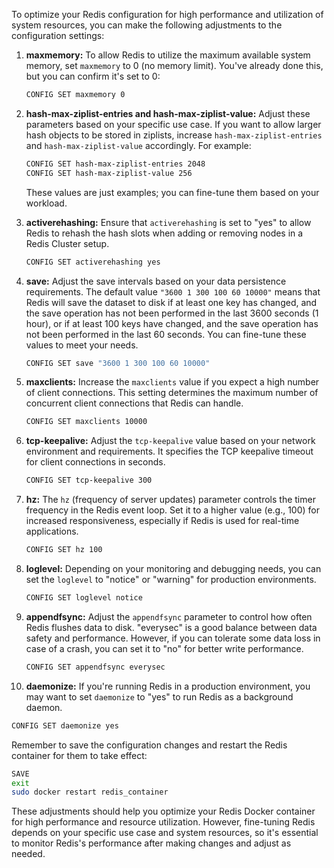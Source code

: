 To optimize your Redis configuration for high performance and utilization of system resources, you can make the following adjustments to the configuration settings:

1. **maxmemory:** To allow Redis to utilize the maximum available system memory, set `maxmemory` to 0 (no memory limit). You've already done this, but you can confirm it's set to 0:

   ```bash
   CONFIG SET maxmemory 0
   ```

2. **hash-max-ziplist-entries and hash-max-ziplist-value:** Adjust these parameters based on your specific use case. If you want to allow larger hash objects to be stored in ziplists, increase `hash-max-ziplist-entries` and `hash-max-ziplist-value` accordingly. For example:

   ```bash
   CONFIG SET hash-max-ziplist-entries 2048
   CONFIG SET hash-max-ziplist-value 256
   ```

   These values are just examples; you can fine-tune them based on your workload.

3. **activerehashing:** Ensure that `activerehashing` is set to "yes" to allow Redis to rehash the hash slots when adding or removing nodes in a Redis Cluster setup.

   ```bash
   CONFIG SET activerehashing yes
   ```

4. **save:** Adjust the save intervals based on your data persistence requirements. The default value `"3600 1 300 100 60 10000"` means that Redis will save the dataset to disk if at least one key has changed, and the save operation has not been performed in the last 3600 seconds (1 hour), or if at least 100 keys have changed, and the save operation has not been performed in the last 60 seconds. You can fine-tune these values to meet your needs.

   ```bash
   CONFIG SET save "3600 1 300 100 60 10000"
   ```

5. **maxclients:** Increase the `maxclients` value if you expect a high number of client connections. This setting determines the maximum number of concurrent client connections that Redis can handle.

   ```bash
   CONFIG SET maxclients 10000
   ```

6. **tcp-keepalive:** Adjust the `tcp-keepalive` value based on your network environment and requirements. It specifies the TCP keepalive timeout for client connections in seconds.

   ```bash
   CONFIG SET tcp-keepalive 300
   ```

7. **hz:** The `hz` (frequency of server updates) parameter controls the timer frequency in the Redis event loop. Set it to a higher value (e.g., 100) for increased responsiveness, especially if Redis is used for real-time applications.

   ```bash
   CONFIG SET hz 100
   ```

8. **loglevel:** Depending on your monitoring and debugging needs, you can set the `loglevel` to "notice" or "warning" for production environments.

   ```bash
   CONFIG SET loglevel notice
   ```

9. **appendfsync:** Adjust the `appendfsync` parameter to control how often Redis flushes data to disk. "everysec" is a good balance between data safety and performance. However, if you can tolerate some data loss in case of a crash, you can set it to "no" for better write performance.

   ```bash
   CONFIG SET appendfsync everysec
   ```

10. **daemonize:** If you're running Redis in a production environment, you may want to set `daemonize` to "yes" to run Redis as a background daemon.

   ```bash
   CONFIG SET daemonize yes
   ```

Remember to save the configuration changes and restart the Redis container for them to take effect:

```bash
SAVE
exit
sudo docker restart redis_container
```

These adjustments should help you optimize your Redis Docker container for high performance and resource utilization. However, fine-tuning Redis depends on your specific use case and system resources, so it's essential to monitor Redis's performance after making changes and adjust as needed.
